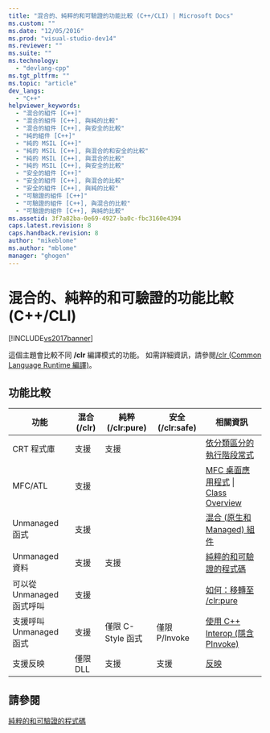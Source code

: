 ```yaml
---
title: "混合的、純粹的和可驗證的功能比較 (C++/CLI) | Microsoft Docs"
ms.custom: ""
ms.date: "12/05/2016"
ms.prod: "visual-studio-dev14"
ms.reviewer: ""
ms.suite: ""
ms.technology: 
  - "devlang-cpp"
ms.tgt_pltfrm: ""
ms.topic: "article"
dev_langs: 
  - "C++"
helpviewer_keywords: 
  - "混合的組件 [C++]"
  - "混合的組件 [C++], 與純的比較"
  - "混合的組件 [C++], 與安全的比較"
  - "純的組件 [C++]"
  - "純的 MSIL [C++]"
  - "純的 MSIL [C++], 與混合的和安全的比較"
  - "純的 MSIL [C++], 與混合的比較"
  - "純的 MSIL [C++], 與安全的比較"
  - "安全的組件 [C++]"
  - "安全的組件 [C++], 與混合的比較"
  - "安全的組件 [C++], 與純的比較"
  - "可驗證的組件 [C++]"
  - "可驗證的組件 [C++], 與混合的比較"
  - "可驗證的組件 [C++], 與純的比較"
ms.assetid: 3f7a82ba-0e69-4927-ba0c-fbc3160e4394
caps.latest.revision: 8
caps.handback.revision: 8
author: "mikeblome"
ms.author: "mblome"
manager: "ghogen"
---
```

# 混合的、純粹的和可驗證的功能比較 (C++/CLI)
[!INCLUDE[vs2017banner](../assembler/inline/includes/vs2017banner.md)]

這個主題會比較不同 **\/clr** 編譯模式的功能。  如需詳細資訊，請參閱[\/clr \(Common Language Runtime 編譯\)](../build/reference/clr-common-language-runtime-compilation.md)。  
  
## 功能比較  
  
|功能|混合 \(\/clr\)|純粹 \(\/clr:pure\)|安全 \(\/clr:safe\)|相關資訊|  
|--------|------------------|-----------------------|-----------------------|----------|  
|CRT 程式庫|支援|支援||[依分類區分的執行階段常式](../c-runtime-library/run-time-routines-by-category.md)|  
|MFC\/ATL|支援|||[MFC 桌面應用程式](../mfc/mfc-desktop-applications.md) &#124; [Class Overview](../atl/atl-class-overview.md)|  
|Unmanaged 函式|支援|||[混合 \(原生和 Managed\) 組件](../dotnet/mixed-native-and-managed-assemblies.md)|  
|Unmanaged 資料|支援|支援||[純粹的和可驗證的程式碼](../dotnet/pure-and-verifiable-code-cpp-cli.md)|  
|可以從 Unmanaged 函式呼叫|支援|||[如何：移轉至 \/clr:pure](../dotnet/how-to-migrate-to-clr-pure-cpp-cli.md)|  
|支援呼叫 Unmanaged 函式|支援|僅限 C\-Style 函式|僅限 P\/Invoke|[使用 C\+\+ Interop \(隱含 PInvoke\)](../dotnet/using-cpp-interop-implicit-pinvoke.md)|  
|支援反映|僅限 DLL|支援|支援|[反映](../dotnet/reflection-cpp-cli.md)|  
  
## 請參閱  
 [純粹的和可驗證的程式碼](../dotnet/pure-and-verifiable-code-cpp-cli.md)